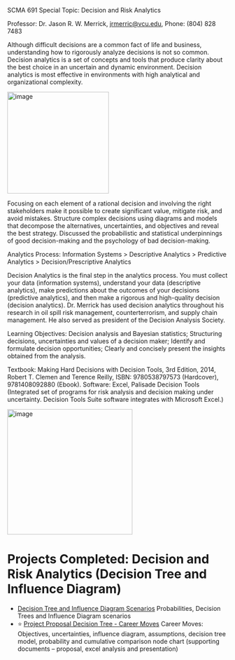 SCMA 691 Special Topic: Decision and Risk Analytics

Professor: Dr. Jason R. W. Merrick, jrmerric@vcu.edu, Phone: (804) 828 7483

Although difficult decisions are a common fact of life and business, understanding how to rigorously analyze decisions is not so common. Decision analytics is a set of concepts and tools that produce clarity about the best choice in an uncertain and dynamic environment. Decision analytics is most effective in environments with high analytical and organizational complexity.

<img width="232" alt="image" src="https://user-images.githubusercontent.com/65502025/152353674-f51b7cc9-0d89-4c6e-a140-a406ff4347eb.png">


Focusing on each element of a rational decision and involving the right stakeholders make it possible to create significant value, mitigate risk, and avoid mistakes. Structure complex decisions using diagrams and models that decompose the alternatives, uncertainties, and objectives and reveal the best strategy. Discussed the probabilistic and statistical underpinnings of good decision-making and the psychology of bad decision-making.

Analytics Process:
Information Systems > Descriptive Analytics > Predictive Analytics > Decision/Prescriptive Analytics

Decision Analytics is the final step in the analytics process. You must collect your data (information systems), understand your data (descriptive analytics), make predictions about the outcomes of your decisions (predictive analytics), and then make a rigorous and high-quality decision (decision analytics). Dr. Merrick has used decision analytics throughout his research in oil spill risk management, counterterrorism, and supply chain management. He also served as president of the Decision Analysis Society. 

Learning Objectives: Decision analysis and Bayesian statistics; Structuring decisions, uncertainties and values of a decision maker; Identify and formulate decision opportunities; Clearly and concisely present the insights obtained from the analysis.

Textbook: Making Hard Decisions with Decision Tools, 3rd Edition, 2014, Robert T. Clemen and Terence Reilly, ISBN: 9780538797573 (Hardcover), 9781408092880 (Ebook).
Software: Excel, Palisade Decision Tools (Integrated set of programs for risk analysis and decision making under uncertainty. Decision Tools Suite software integrates with Microsoft Excel.)

<img width="286" alt="image" src="https://user-images.githubusercontent.com/65502025/152353784-343b7c4f-da44-482c-8838-fef4b84b6f2e.png">

# Projects Completed: Decision and Risk Analytics (Decision Tree and Influence Diagram)
* [Decision Tree and Influence Diagram Scenarios](https://github.com/bryce-bowles/decision-tree-midterm.git) Probabilities, Decision Trees and Influence Diagram scenarios
* :star: [Project Proposal Decision Tree - Career Moves](https://github.com/bryce-bowles/career-change-decision-tree.git) Career Moves: Objectives, uncertainties, influence diagram, assumptions, decision tree model, probability and cumulative comparison node chart (supporting documents – proposal, excel analysis and presentation)
